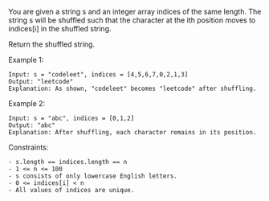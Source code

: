 You are given a string s and an integer array indices of the same length. The string s will be shuffled such that the character at the ith position moves to indices[i] in the shuffled string.

Return the shuffled string.

 

Example 1:

    Input: s = "codeleet", indices = [4,5,6,7,0,2,1,3]
    Output: "leetcode"
    Explanation: As shown, "codeleet" becomes "leetcode" after shuffling.

Example 2:

    Input: s = "abc", indices = [0,1,2]
    Output: "abc"
    Explanation: After shuffling, each character remains in its position.

    

Constraints:

    - s.length == indices.length == n
    - 1 <= n <= 100
    - s consists of only lowercase English letters.
    - 0 <= indices[i] < n
    - All values of indices are unique.


